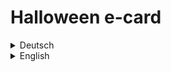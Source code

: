 # Halloween e-card

<details>
<summary>Deutsch</summary>

## Beschreibung
Das Projekt ist ein kleines Spaß-Seitenprojekt. Ziel war es, eine e-Card mit zwei Seiten zum Umklappen und einem personalisierten Grußtext zu erstellen. Das Projekt ist noch nicht fertig.

## Technologien
- HTML
- CSS
- JavaScript

## Installation
Um das Projekt lokal auszuführen, klone einfach das Repository:

```git clone https://github.com/deinbenutzername/halloween-e-card.git```

## Benutzung
Die e-Card ist noch nicht online. Der Code kann auch als Ausgangspunkt für eine eigene e-Card genutzt werden.

## Lizenz
Bisher keine.

## Autor
luisePkt

</details>

<details>
<summary>English</summary>

## Description
This project is a small fun side project. The goal was to create an e-card with two flippable pages and a personalized greeting text. The project is not finished yet.

## Technologies
- HTML
- CSS
- JavaScript

## Installation
To run the project locally, simply clone the repository:

```git clone https://github.com/deinbenutzername/halloween-e-card.git```

## Usage
The e-card is not online yet. The code can also be used as a starting point for your own e-card.

## License
None yet.

## Author
luisePkt

</details>